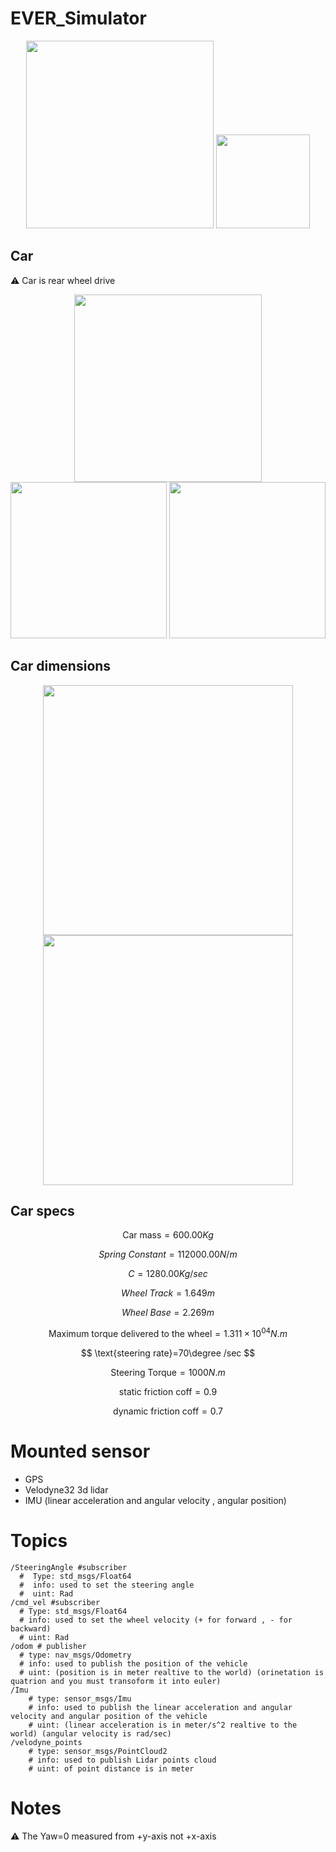 # EVER_Simulator


<p align="center">
  <img width=300 src="https://github.com/ebrahimabdelghfar/EVER_Simulator/assets/81301684/883ada62-4a61-49be-8020-641f993b568b" />
   <img width=150 src="https://github.com/ebrahimabdelghfar/EVER_Simulator/assets/81301684/701fb094-edd0-4d97-a3be-eca381d8a3c2" />
</p>

## Car
⚠️ Car is rear wheel drive
<p align="center">
  <img width=300 src="https://github.com/ebrahimabdelghfar/EVER_Simulator/assets/81301684/e531c65e-71ad-4ec7-a47f-e57341241bba" />
  <img width=250 src="https://github.com/ebrahimabdelghfar/EVER_Simulator/assets/81301684/015fdd9a-85ee-4089-87a4-6a1813992ec3" />
  <img width=250 src="https://github.com/ebrahimabdelghfar/EVER_Simulator/assets/81301684/e58e6a4d-1a00-4029-b112-00c7d97d7c12" />
</p>

## Car dimensions
<p align="center">
  <img width=400 src="https://github.com/ebrahimabdelghfar/EVER_Simulator/assets/81301684/454b98f2-b021-4aaa-bea5-98a360295845" />
  <img width=400 src="https://github.com/ebrahimabdelghfar/EVER_Simulator/assets/81301684/252c3466-e46b-491d-b2da-d618a25cd6a4" />
</p>

## Car specs

$$
\text{Car mass} = 600.00 Kg
$$

$$
Spring\text{ }Constant = 112000.00 N/m
$$


$$
C = 1280.00 Kg/sec
$$

$$
Wheel\text{ }Track=1.649m
$$

$$
Wheel\text{ }Base=2.269m
$$

$$
\text{Maximum torque delivered to the wheel}=1.311\times10^{04} N.m
$$

$$
\text{steering rate}=70\degree /sec
$$

$$
\text{Steering Torque}=1000N.m 
$$

$$
\text{static friction coff}=0.9
$$

$$
\text{dynamic friction coff}=0.7
$$
# Mounted sensor
- GPS
- Velodyne32 3d lidar
- IMU (linear acceleration and angular velocity , angular position)
# Topics
```
/SteeringAngle #subscriber
  #  Type: std_msgs/Float64
  #  info: used to set the steering angle
  #  uint: Rad
/cmd_vel #subscriber
  # Type: std_msgs/Float64
  # info: used to set the wheel velocity (+ for forward , - for backward)
  # uint: Rad
/odom # publisher
  # type: nav_msgs/Odometry
  # info: used to publish the position of the vehicle
  # uint: (position is in meter realtive to the world) (orinetation is quatrion and you must transoform it into euler)
/Imu
    # type: sensor_msgs/Imu
    # info: used to publish the linear acceleration and angular velocity and angular position of the vehicle
    # uint: (linear acceleration is in meter/s^2 realtive to the world) (angular velocity is rad/sec)
/velodyne_points
    # type: sensor_msgs/PointCloud2
    # info: used to publish Lidar points cloud
    # uint: of point distance is in meter
```
# Notes
⚠️ The Yaw=0 measured from +y-axis not +x-axis <br>
